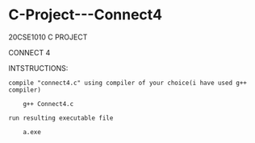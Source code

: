 # C-Project---Connect4

20CSE1010 C PROJECT

CONNECT 4

INTSTRUCTIONS:

    compile "connect4.c" using compiler of your choice(i have used g++ compiler)
    
        g++ Connect4.c
        
    run resulting executable file 
    
        a.exe
